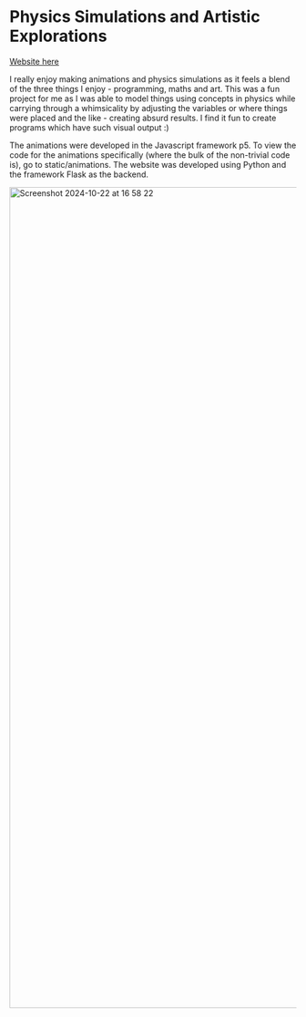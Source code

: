 # Physics Simulations and Artistic Explorations

[Website here](cheesecakery.eu.pythonanywhere.com)

I really enjoy making animations and physics simulations as it feels a blend of the three things I enjoy - programming, maths and art. This was a fun project for me as I was able to model things using concepts in physics while carrying through a whimsicality by adjusting the variables or where things were placed and the like - creating absurd results. I find it fun to create programs which have such visual output :)

The animations were developed in the Javascript framework p5. To view the code for the animations specifically (where the bulk of the non-trivial code is), go to static/animations. 
The website was developed using Python and the framework Flask as the backend.

<img width="1440" alt="Screenshot 2024-10-22 at 16 58 22" src="https://github.com/user-attachments/assets/3229b091-5c70-47ac-9ce3-92744156177a">
